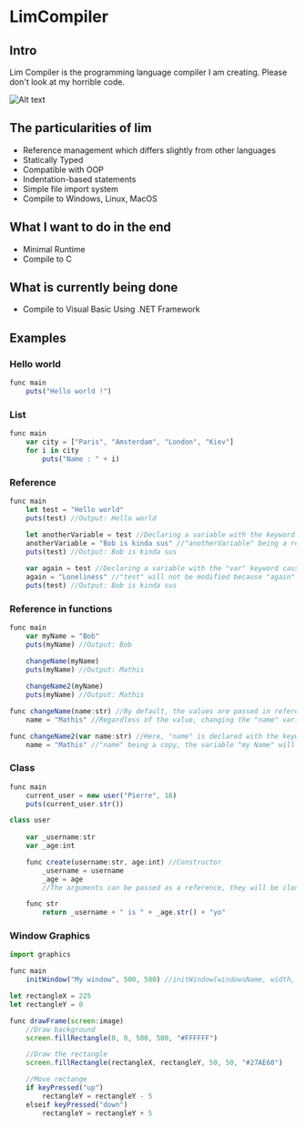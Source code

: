 # LimCompiler
## Intro
Lim Compiler is the programming language compiler I am creating.
Please don't look at my horrible code.

![Alt text](https://github.com/GeminoRR/Lim/blob/master/Lim/logo_compiler.ico?raw=true "LimCompiler's logo")

## The particularities of lim
- Reference management which differs slightly from other languages
- Statically Typed
- Compatible with OOP
- Indentation-based statements
- Simple file import system
- Compile to Windows, Linux, MacOS

## What I want to do in the end
- Minimal Runtime
- Compile to C

## What is currently being done
- Compile to Visual Basic Using .NET Framework

## Examples
### Hello world
```javascript
func main
	puts("Hello world !")
```

### List
```javascript
func main
	var city = ["Paris", "Amsterdam", "London", "Kiev"]
	for i in city
		puts("Name : " + i)
```

### Reference
```javascript
func main
	let test = "Hello world"
	puts(test) //Output: Hello world
	
	let anotherVariable = test //Declaring a variable with the keyword "let" makes any value it contains a reference.
	anotherVariable = "Bob is kinda sus" //"anotherVariable" being a reference to "test", "test" will also be modified
	puts(test) //Output: Bob is kinda sus

	var again = test //Declaring a variable with the "var" keyword causes any value it contains to be a copy
	again = "Loneliness" //"test" will not be modified because "again" is a copy.
	puts(test) //Output: Bob is kinda sus
```

### Reference in functions
```javascript
func main
	var myName = "Bob"
	puts(myName) //Output: Bob

	changeName(myName)
	puts(myName) //Output: Mathis
	
	changeName2(myName)
	puts(myName) //Output: Mathis

func changeName(name:str) //By default, the values are passed in reference.
	name = "Mathis" //Regardless of the value, changing the "name" variable will affect "myName".

func changeName2(var name:str) //Here, "name" is declared with the keyword "var". That means it's a copy of the pass value
	name = "Mathis" //"name" being a copy, the variable "my Name" will not be affected
```

### Class
```javascript
func main
	current_user = new user("Pierre", 16)
	puts(current_user.str())

class user
	
	var _username:str
	var _age:int

	func create(username:str, age:int) //Constructor
		_username = username
		_age = age
		//The arguments can be passed as a reference, they will be cloned anyway because the properties are declared with the keyword "var"

	func str
		return _username + " is " + _age.str() + "yo"
```

### Window Graphics
```javascript
import graphics

func main
	initWindow("My window", 500, 500) //initWindow(windowsName, width, height)

let rectangleX = 225
let rectangleY = 0

func drawFrame(screen:image)
	//Draw background
	screen.fillRectangle(0, 0, 500, 500, "#FFFFFF")

	//Draw the rectangle
	screen.fillRectangle(rectangleX, rectangleY, 50, 50, "#27AE60")

	//Move rectange
	if keyPressed("up")
		rectangleY = rectangleY - 5
	elseif keyPressed("down")
		rectangleY = rectangleY + 5
```